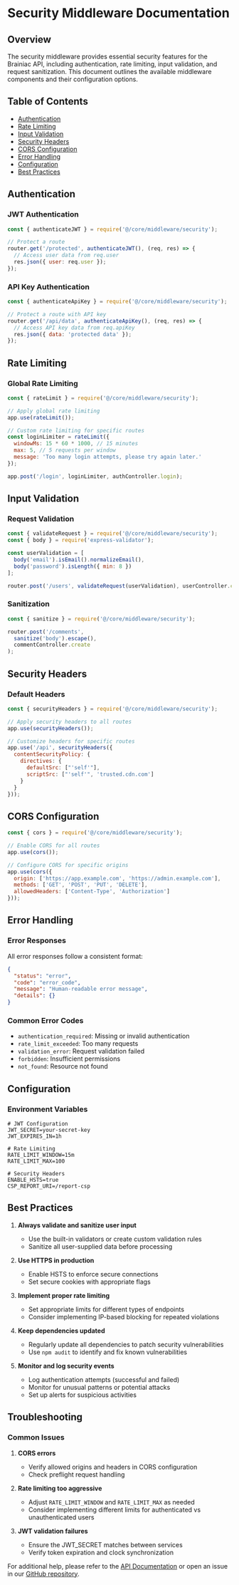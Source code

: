 # Security Middleware Documentation

## Overview
The security middleware provides essential security features for the Brainiac API, including authentication, rate limiting, input validation, and request sanitization. This document outlines the available middleware components and their configuration options.

## Table of Contents
- [Authentication](#authentication)
- [Rate Limiting](#rate-limiting)
- [Input Validation](#input-validation)
- [Security Headers](#security-headers)
- [CORS Configuration](#cors-configuration)
- [Error Handling](#error-handling)
- [Configuration](#configuration)
- [Best Practices](#best-practices)

## Authentication

### JWT Authentication
```javascript
const { authenticateJWT } = require('@/core/middleware/security');

// Protect a route
router.get('/protected', authenticateJWT(), (req, res) => {
  // Access user data from req.user
  res.json({ user: req.user });
});
```

### API Key Authentication
```javascript
const { authenticateApiKey } = require('@/core/middleware/security');

// Protect a route with API key
router.get('/api/data', authenticateApiKey(), (req, res) => {
  // Access API key data from req.apiKey
  res.json({ data: 'protected data' });
});
```

## Rate Limiting

### Global Rate Limiting
```javascript
const { rateLimit } = require('@/core/middleware/security');

// Apply global rate limiting
app.use(rateLimit());

// Custom rate limiting for specific routes
const loginLimiter = rateLimit({
  windowMs: 15 * 60 * 1000, // 15 minutes
  max: 5, // 5 requests per window
  message: 'Too many login attempts, please try again later.'
});

app.post('/login', loginLimiter, authController.login);
```

## Input Validation

### Request Validation
```javascript
const { validateRequest } = require('@/core/middleware/security');
const { body } = require('express-validator');

const userValidation = [
  body('email').isEmail().normalizeEmail(),
  body('password').isLength({ min: 8 })
];

router.post('/users', validateRequest(userValidation), userController.create);
```

### Sanitization
```javascript
const { sanitize } = require('@/core/middleware/security');

router.post('/comments', 
  sanitize('body').escape(),
  commentController.create
);
```

## Security Headers

### Default Headers
```javascript
const { securityHeaders } = require('@/core/middleware/security');

// Apply security headers to all routes
app.use(securityHeaders());

// Customize headers for specific routes
app.use('/api', securityHeaders({
  contentSecurityPolicy: {
    directives: {
      defaultSrc: ["'self'"],
      scriptSrc: ["'self'", 'trusted.cdn.com']
    }
  }
}));
```

## CORS Configuration

```javascript
const { cors } = require('@/core/middleware/security');

// Enable CORS for all routes
app.use(cors());

// Configure CORS for specific origins
app.use(cors({
  origin: ['https://app.example.com', 'https://admin.example.com'],
  methods: ['GET', 'POST', 'PUT', 'DELETE'],
  allowedHeaders: ['Content-Type', 'Authorization']
}));
```

## Error Handling

### Error Responses
All error responses follow a consistent format:
```json
{
  "status": "error",
  "code": "error_code",
  "message": "Human-readable error message",
  "details": {}
}
```

### Common Error Codes
- `authentication_required`: Missing or invalid authentication
- `rate_limit_exceeded`: Too many requests
- `validation_error`: Request validation failed
- `forbidden`: Insufficient permissions
- `not_found`: Resource not found

## Configuration

### Environment Variables
```env
# JWT Configuration
JWT_SECRET=your-secret-key
JWT_EXPIRES_IN=1h

# Rate Limiting
RATE_LIMIT_WINDOW=15m
RATE_LIMIT_MAX=100

# Security Headers
ENABLE_HSTS=true
CSP_REPORT_URI=/report-csp
```

## Best Practices

1. **Always validate and sanitize user input**
   - Use the built-in validators or create custom validation rules
   - Sanitize all user-supplied data before processing

2. **Use HTTPS in production**
   - Enable HSTS to enforce secure connections
   - Set secure cookies with appropriate flags

3. **Implement proper rate limiting**
   - Set appropriate limits for different types of endpoints
   - Consider implementing IP-based blocking for repeated violations

4. **Keep dependencies updated**
   - Regularly update all dependencies to patch security vulnerabilities
   - Use `npm audit` to identify and fix known vulnerabilities

5. **Monitor and log security events**
   - Log authentication attempts (successful and failed)
   - Monitor for unusual patterns or potential attacks
   - Set up alerts for suspicious activities

## Troubleshooting

### Common Issues
1. **CORS errors**
   - Verify allowed origins and headers in CORS configuration
   - Check preflight request handling

2. **Rate limiting too aggressive**
   - Adjust `RATE_LIMIT_WINDOW` and `RATE_LIMIT_MAX` as needed
   - Consider implementing different limits for authenticated vs unauthenticated users

3. **JWT validation failures**
   - Ensure the JWT_SECRET matches between services
   - Verify token expiration and clock synchronization

For additional help, please refer to the [API Documentation](api-docs.md) or open an issue in our [GitHub repository](https://github.com/your-repo).
